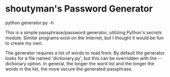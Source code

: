 # shoutyman's Password Generator

python generator.py -h

This is a simple passphrase/password generator, utilizing Python's *secrets* module.
Similar programs exist on the Internet, but I thought it would be fun to create my own.

The generator requires a list of words to read from. By default the generator looks for a file named 'dictionary.py', but this can be overridden with the --dictionary option. In general, the longer the word list and the longer the words in the list, the more secure the generated passphrase.
